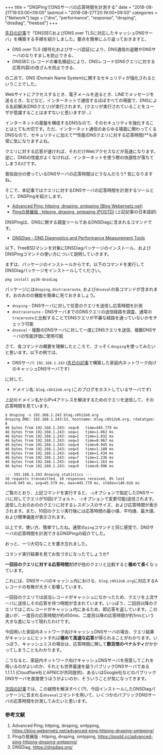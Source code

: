 +++
title = "DNSPingでDNSサーバの応答時間を計測する"
date = "2018-08-21T19:03:00+09:00"
lastmod = "2018-08-27T20:19:00+09:00"
categories = ["Network"]
tags = ["dns", "performance", "response", "dnsping", "dnsdiag", "freebsd"]
+++

[先日の記事](/post/unbound-dnssec-dns-over-tls/)で「DNSSECおよびDNS over TLSに対応したキャッシュDNSサーバ」を構築する手順を紹介しました。要点を簡単にふり返っておきますと、

- DNS over TLS (暗号化およびサーバ認証)により、DNS通信の盗聴やDNSサーバのなりすましを防止できる、
- DNSSEC (レコードの署名検証)により、DNSレコード(DNSクエリに対する応答内容)の改ざんを防止できる、

の二点で、DNS (Domain Name System)に関するセキュリティが強化されるということでした。

Webサイトにアクセスするとき、電子メールを送るとき、LINEでメッセージを送るとき、などなど、インターネットで通信するほぼすべての場面で、DNSによる名前解決(DNSクエリ)が実行されます。(クエリが実行されていることをユーザが意識することはまずないと思いますが…)

インターネットの基盤を構成するDNSなので、そのセキュリティを強化することはとても大切です。ただ、インターネット通信のあらゆる場面に関わってくるDNSなので、セキュリティに加えて**性能(DNSクエリに対する応答時間)**も非常に気になりますよね。

クエリに対する応答が速ければ、それだけWebアクセスなどが高速になります。逆に、DNSの性能がよくなければ、インターネットを使う際の快適性が落ちてしまうわけです。

普段自分の使っているDNSサーバの応答時間はどうなんだろう? 気になりますね。

そこで、本記事ではクエリに対するDNSサーバの応答時間を計測するツールとして、DNSPingを紹介します。

- [Advanced Ping: httping, dnsping, smtpping (Blog Webernetz.net)](https://blog.webernetz.net/advanced-ping-httping-dnsping-smtpping/)
- [Pingの発展版 : httping, dnsping, smtpping (POSTD)](https://postd.cc/advanced-ping-httping-dnsping-smtpping/) (上記記事の日本語訳)

DNSPingは、DNSに関する調査ツールであるDNSDiagに含まれるコマンドです。

- [DNSDiag - DNS Diagnostics and Performance Measurement Tools](https://dnsdiag.org/)

以下、FreeBSDマシンを対象にDNSDiagパッケージのインストール、およびDNSPingコマンドの使い方について説明していきます。

まずは、パッケージのインストールからです。以下のコマンドを実行してDNSDiagパッケージをインストールしてください。

``` shell
pkg install py36-dnsdiag
```

パッケージには`dnsping`, `dnstraceroute`, および`dnseval`の各コマンドが含まれます。おのおのの機能を簡単に見ておきましょう。

- `dnsping` - DNSサーバに対して任意のクエリを送信し応答時間を計測
- `dnstraceroute` - DNSサーバまでのDNSクエリの送信経路を調査、通常の`traceroute`と比較することでDNSクエリが不審な経路を通っていないかをチェック可能
- `dnseval` - 複数のDNSサーバに対して一度にDNSクエリを送信、複数DNSサーバの性能評価に使用可能

さて、各コマンドの概要を理解したところで、さっそく`dnsping`を使ってみたいと思います。以下の例では、

- DNSサーバ: `192.168.1.243` ([先日の記事](/post/unbound-dnssec-dns-over-tls/)で構築した家庭内ネットワーク向けのキャッシュDNSサーバです)

に対して、

- ドメイン名: `blog.c6h12o6.org` (このブログをホストしているサーバです)

上記のドメイン名からIPv4アドレスを解決するためのクエリを送信して、その応答時間を見ています。

``` shell-session
$ dnsping -s 192.168.1.243 blog.c6h12o6.org
dnsping DNS: 192.168.1.243:53, hostname: blog.c6h12o6.org, rdatatype: A
46 bytes from 192.168.1.243: seq=0   time=445.779 ms
46 bytes from 192.168.1.243: seq=1   time=1.062 ms
46 bytes from 192.168.1.243: seq=2   time=1.032 ms
46 bytes from 192.168.1.243: seq=3   time=0.967 ms
46 bytes from 192.168.1.243: seq=4   time=0.945 ms
46 bytes from 192.168.1.243: seq=5   time=1.180 ms
46 bytes from 192.168.1.243: seq=6   time=1.434 ms
46 bytes from 192.168.1.243: seq=7   time=1.236 ms
46 bytes from 192.168.1.243: seq=8   time=1.163 ms
46 bytes from 192.168.1.243: seq=9   time=0.996 ms

--- 192.168.1.243 dnsping statistics ---
10 requests transmitted, 10 responses received, 0% lost
min=0.945 ms, avg=45.579 ms, max=445.779 ms, stddev=140.616 ms
```

ご覧のとおり、上記コマンドを実行すると、`-s`オプションで指定したDNSサーバに対してクエリが10回(デフォルト、`-c`オプションで変更可能)送信されます。送信したおのおののクエリに対するレスポンスのサイズ、および応答時間が表示されます。また、10回のクエリ実行後には応答時間の最小値、平均値、最大値、および標準偏差が表示されます。

以上です。使い方、簡単でしたね。通常の`ping`コマンドと同じ感覚で、DNSサーバの応答時間を計測できるDNSPingの紹介でした。

おっと、一つ大切なことを書き忘れました。

コマンド実行結果を見てお気づきになったでしょうか?

**一回目のクエリに対する応答時間だけ**が他のクエリと比較すると**極めて長く**なっています。

これには、DNSサーバのキャッシュ内における、`blog.c6h12o6.org`に対応するAレコードの有無が大きく影響しています。

一回目のクエリでは該当レコードがキャッシュになかったため、クエリを上流サーバに送信しその応答を待つ時間が含まれています。いっぽう、二回目以降のクエリではこのレコードがキャッシュ内にあるため、即応答を返しています。この違いが、一度目の応答時間が約450ms、二度目以降の応答時間が約1msという大きな差になって現れたわけです。

今回用いた家庭内ネットワーク向けキャッシュDNSサーバの場合、クエリ結果がキャッシュにヒットすれば**極めて高速な応答**が得られることがわかります。いっぽう、キャッシュミスの場合は、応答時間に関して**数百倍のペナルティ**がかかってしまうこともわかります。

こうなると、家庭内ネットワーク向けキャッシュDNSサーバを用意してこれを用いるのがよいのか、それとも世界最速を謳うパブリックDNSサーバである1.1.1.1 (Cloudflare社とAPNICが共同提供)、あるいはGoogle社などのパブリックDNSサーバを直接使うほうがよいのか、そういうことが気になってきます。

[次回の記事](/post/dnsdiag-public-dns-servers/)では、この疑問を解決すべく(?)、今回インストールしたDNSDiagパッケージに含まれる`dnseval`コマンドを用いて、いくつかのパブリックDNSサーバの応答時間を計測してみたいと思います。

### 参考文献
1. Advanced Ping: httping, dnsping, smtpping, https://blog.webernetz.net/advanced-ping-httping-dnsping-smtpping/
1. Pingの発展版 : httping, dnsping, smtpping, https://postd.cc/advanced-ping-httping-dnsping-smtpping/
1. DNSDiag, https://dnsdiag.org/
